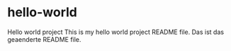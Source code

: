 # hello-world
Hello world project
This is my hello world project README file.
Das ist das geaenderte README file.
